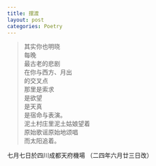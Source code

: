 ```yaml
---
title: 摆渡
layout: post
categories: Poetry
---
```

>其实你也明晓<br>每晚<br>最古老的悲剧<br>在你与西方、月出<br>的交叉点<br>那里是索求<br>是欲望<br>是天真<br>是宿命与表演。<br>泥土村庄里泥土姑娘望着<br>原始歌谣原始地颂唱<br>而太阳追着。

七月七日於四川成都天府機場
（二四年六月廿三日改）